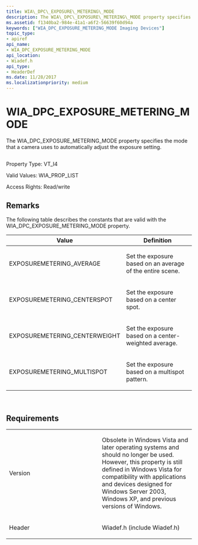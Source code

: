 ```yaml
---
title: WIA\_DPC\_EXPOSURE\_METERING\_MODE
description: The WIA\_DPC\_EXPOSURE\_METERING\_MODE property specifies the mode that a camera uses to automatically adjust the exposure setting.
ms.assetid: f1340ba2-984e-41a1-a6f2-56639f60d94a
keywords: ["WIA_DPC_EXPOSURE_METERING_MODE Imaging Devices"]
topic_type:
- apiref
api_name:
- WIA_DPC_EXPOSURE_METERING_MODE
api_location:
- Wiadef.h
api_type:
- HeaderDef
ms.date: 11/28/2017
ms.localizationpriority: medium
---
```


# WIA\_DPC\_EXPOSURE\_METERING\_MODE


The WIA\_DPC\_EXPOSURE\_METERING\_MODE property specifies the mode that a camera uses to automatically adjust the exposure setting.

## <span id="ddk_wia_dpc_exposure_metering_mode_si"></span><span id="DDK_WIA_DPC_EXPOSURE_METERING_MODE_SI"></span>


Property Type: VT\_I4

Valid Values: WIA\_PROP\_LIST

Access Rights: Read/write

Remarks
-------

The following table describes the constants that are valid with the WIA\_DPC\_EXPOSURE\_METERING\_MODE property.

<table>
<colgroup>
<col width="50%" />
<col width="50%" />
</colgroup>
<thead>
<tr class="header">
<th>Value</th>
<th>Definition</th>
</tr>
</thead>
<tbody>
<tr class="odd">
<td><p>EXPOSUREMETERING_AVERAGE</p></td>
<td><p>Set the exposure based on an average of the entire scene.</p></td>
</tr>
<tr class="even">
<td><p>EXPOSUREMETERING_CENTERSPOT</p></td>
<td><p>Set the exposure based on a center spot.</p></td>
</tr>
<tr class="odd">
<td><p>EXPOSUREMETERING_CENTERWEIGHT</p></td>
<td><p>Set the exposure based on a center-weighted average.</p></td>
</tr>
<tr class="even">
<td><p>EXPOSUREMETERING_MULTISPOT</p></td>
<td><p>Set the exposure based on a multispot pattern.</p></td>
</tr>
</tbody>
</table>

 

Requirements
------------

<table>
<colgroup>
<col width="50%" />
<col width="50%" />
</colgroup>
<tbody>
<tr class="odd">
<td><p>Version</p></td>
<td><p>Obsolete in Windows Vista and later operating systems and should no longer be used. However, this property is still defined in Windows Vista for compatibility with applications and devices designed for Windows Server 2003, Windows XP, and previous versions of Windows.</p></td>
</tr>
<tr class="even">
<td><p>Header</p></td>
<td>Wiadef.h (include Wiadef.h)</td>
</tr>
</tbody>
</table>

 

 





